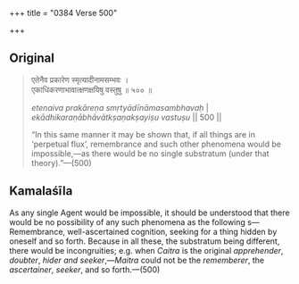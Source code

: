 +++
title = "0384 Verse 500"

+++
## Original 
>
> एतेनैव प्रकारेण स्मृत्यादीनामसम्भवः ।  
> एकाधिकरणाभावात्क्षणक्षयिषु वस्तुषु ॥ ५०० ॥ 
>
> *etenaiva prakāreṇa smṛtyādīnāmasambhavaḥ* \|  
> *ekādhikaraṇābhāvātkṣaṇakṣayiṣu vastuṣu* \|\| 500 \|\| 
>
> “In this same manner it may be shown that, if all things are in ‘perpetual flux’, remembrance and such other phenomena would be impossible,—as there would be no single substratum (under that theory).”—(500)



## Kamalaśīla

As any single Agent would be impossible, it should be understood that there would be no possibility of any such phenomena as the following s—Remembrance, well-ascertained cognition, seeking for a thing hidden by oneself and so forth. Because in all these, the substratum being different, there would be incongruities; e.g. when *Caitra* is the original *apprehender*, *doubter*, *hider and seeker*,—*Maitra* could not be the *rememberer*, the *ascertainer*, *seeker*, and so forth.—(500)


